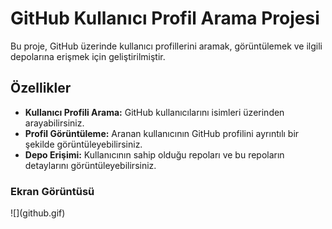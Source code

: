# GitHub Kullanıcı Profil Arama Projesi

Bu proje, GitHub üzerinde kullanıcı profillerini aramak, görüntülemek ve ilgili depolarına erişmek için geliştirilmiştir.

## Özellikler

- **Kullanıcı Profili Arama:** GitHub kullanıcılarını isimleri üzerinden arayabilirsiniz.
- **Profil Görüntüleme:** Aranan kullanıcının GitHub profilini ayrıntılı bir şekilde görüntüleyebilirsiniz.
- **Depo Erişimi:** Kullanıcının sahip olduğu repoları ve bu repoların detaylarını görüntüleyebilirsiniz.

<h3>Ekran Görüntüsü</h3>
![](github.gif)